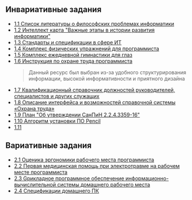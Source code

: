 ## Инвариативные задания
* [1.1 Список литературы о философских проблемах информатики](1.1.docx)
* [1.2 Интеллект карта "Важные этапы в истории развития информатики"](1.2.png)
* [1.3 Стандарты и спецификации в сфере ИТ](1.3.docx)
* [1.4 Комплекс физических упражнений для программиста](1.4.docx)
* [1.5 Комплекс ежедневной гимнастики для глаз](1.5.docx)
* [1.6 Инструкция по охране труда программиста](1.6.docx)
  >Данный ресурс был выбран из-за удобного структурирования информации, высокой информативности и приятного дизайна 
* [1.7 Квалификационный справочник должностей руководителей, специалистов и других служащих](http://docs.cntd.ru/document/58839553)
* [1.8 Описание интерфейса и возможностей справочной системы «Охрана труда»](1.8.docx)
* [1.9 План "Об утверждении СанПиН 2.2.4.3359-16"](1.9.docx)
* [1.10 Алгоритм установки ПО Pencil](1.10.docx)
* [1.11]()
## Вариативные задания
* [2.1 Оценика эргономики рабочего места программиста](2.1.docx)
* [2.2 Первая медицинская помощь при электротравме на рабочем месте программиста](2.2.docx)
* [2.3 Gрикладное программное обеспечение информационно-вычислительной системы домашнего рабочего места](2.3.docx)
* [2.4 Спецификации домашнего ПК](2.4.docx)

<!--Егоров Сергей Андреевич ИВТ 1-1-->


